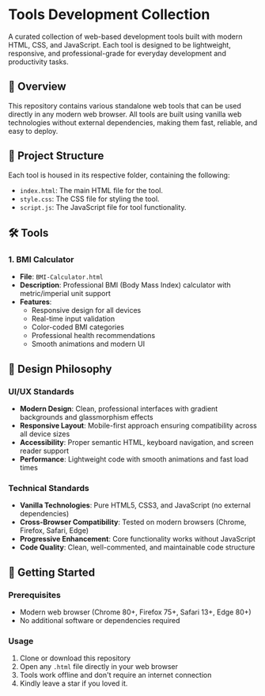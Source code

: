 # Tools Development Collection

A curated collection of web-based development tools built with modern HTML, CSS, and JavaScript. Each tool is designed to be lightweight, responsive, and professional-grade for everyday development and productivity tasks.

## 🚀 Overview

This repository contains various standalone web tools that can be used directly in any modern web browser. All tools are built using vanilla web technologies without external dependencies, making them fast, reliable, and easy to deploy.

## 📁 Project Structure

Each tool is housed in its respective folder, containing the following:

- `index.html`: The main HTML file for the tool.
- `style.css`: The CSS file for styling the tool.
- `script.js`: The JavaScript file for tool functionality.

## 🛠️ Tools

### 1. BMI Calculator
- **File**: `BMI-Calculator.html`
- **Description**: Professional BMI (Body Mass Index) calculator with metric/imperial unit support
- **Features**: 
  - Responsive design for all devices
  - Real-time input validation
  - Color-coded BMI categories
  - Professional health recommendations
  - Smooth animations and modern UI

## 🎨 Design Philosophy

### UI/UX Standards
- **Modern Design**: Clean, professional interfaces with gradient backgrounds and glassmorphism effects
- **Responsive Layout**: Mobile-first approach ensuring compatibility across all device sizes
- **Accessibility**: Proper semantic HTML, keyboard navigation, and screen reader support
- **Performance**: Lightweight code with smooth animations and fast load times

### Technical Standards
- **Vanilla Technologies**: Pure HTML5, CSS3, and JavaScript (no external dependencies)
- **Cross-Browser Compatibility**: Tested on modern browsers (Chrome, Firefox, Safari, Edge)
- **Progressive Enhancement**: Core functionality works without JavaScript
- **Code Quality**: Clean, well-commented, and maintainable code structure

## 🚀 Getting Started

### Prerequisites
- Modern web browser (Chrome 80+, Firefox 75+, Safari 13+, Edge 80+)
- No additional software or dependencies required

### Usage
1. Clone or download this repository
2. Open any `.html` file directly in your web browser
3. Tools work offline and don't require an internet connection
4. Kindly leave a star if you loved it.



